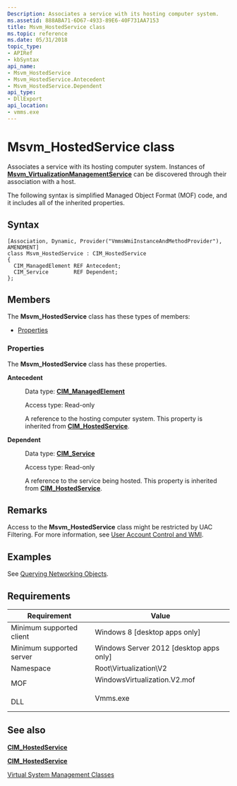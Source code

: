 ```yaml
---
Description: Associates a service with its hosting computer system.
ms.assetid: 888ABA71-6D67-4933-89E6-40F731AA7153
title: Msvm_HostedService class
ms.topic: reference
ms.date: 05/31/2018
topic_type: 
- APIRef
- kbSyntax
api_name: 
- Msvm_HostedService
- Msvm_HostedService.Antecedent
- Msvm_HostedService.Dependent
api_type: 
- DllExport
api_location: 
- vmms.exe
---
```


# Msvm\_HostedService class

Associates a service with its hosting computer system. Instances of [**Msvm\_VirtualizationManagementService**](msvm-virtualsystemmanagementservice.md) can be discovered through their association with a host.

The following syntax is simplified Managed Object Format (MOF) code, and it includes all of the inherited properties.

## Syntax

``` syntax
[Association, Dynamic, Provider("VmmsWmiInstanceAndMethodProvider"), AMENDMENT]
class Msvm_HostedService : CIM_HostedService
{
  CIM_ManagedElement REF Antecedent;
  CIM_Service        REF Dependent;
};
```

## Members

The **Msvm\_HostedService** class has these types of members:

-   [Properties](#properties)

### Properties

The **Msvm\_HostedService** class has these properties.

<dl> <dt>

**Antecedent**
</dt> <dd> <dl> <dt>

Data type: **[**CIM\_ManagedElement**](/previous-versions/windows/desktop/iscsitarg/cim-managedelement)**
</dt> <dt>

Access type: Read-only
</dt> </dl>

A reference to the hosting computer system. This property is inherited from [**CIM\_HostedService**](/windows/desktop/CIMWin32Prov/cim-hostedservice).

</dd> <dt>

**Dependent**
</dt> <dd> <dl> <dt>

Data type: **[**CIM\_Service**](/windows/desktop/CIMWin32Prov/cim-service)**
</dt> <dt>

Access type: Read-only
</dt> </dl>

A reference to the service being hosted. This property is inherited from [**CIM\_HostedService**](/windows/desktop/CIMWin32Prov/cim-hostedservice).

</dd> </dl>

## Remarks

Access to the **Msvm\_HostedService** class might be restricted by UAC Filtering. For more information, see [User Account Control and WMI](/windows/desktop/WmiSdk/user-account-control-and-wmi).

## Examples

See [Querying Networking Objects](querying-networking-objects.md).

## Requirements



| Requirement | Value |
|-------------------------------------|---------------------------------------------------------------------------------------------------------|
| Minimum supported client<br/> | Windows 8 \[desktop apps only\]<br/>                                                              |
| Minimum supported server<br/> | Windows Server 2012 \[desktop apps only\]<br/>                                                    |
| Namespace<br/>                | Root\\Virtualization\\V2<br/>                                                                     |
| MOF<br/>                      | <dl> <dt>WindowsVirtualization.V2.mof</dt> </dl> |
| DLL<br/>                      | <dl> <dt>Vmms.exe</dt> </dl>                     |



## See also

<dl> <dt>

[**CIM\_HostedService**](cim-hostedservice.md)
</dt> <dt>

[**CIM\_HostedService**](/windows/desktop/CIMWin32Prov/cim-hostedservice)
</dt> <dt>

[Virtual System Management Classes](virtual-system-management-classes.md)
</dt> </dl>

 

